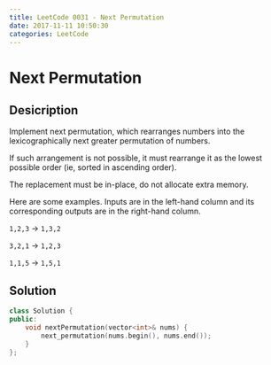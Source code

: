 ```yaml
---
title: LeetCode 0031 - Next Permutation
date: 2017-11-11 10:50:30
categories: LeetCode
---
```

# Next Permutation #

<!--more-->

## Desicription ##

Implement next permutation, which rearranges numbers into the lexicographically next greater permutation of numbers.

If such arrangement is not possible, it must rearrange it as the lowest possible order (ie, sorted in ascending order).

The replacement must be in-place, do not allocate extra memory.

Here are some examples. Inputs are in the left-hand column and its corresponding outputs are in the right-hand column.

`1,2,3` → `1,3,2`

`3,2,1` → `1,2,3`

`1,1,5` → `1,5,1`

## Solution ##

```cpp
class Solution {
public:
    void nextPermutation(vector<int>& nums) {
        next_permutation(nums.begin(), nums.end());
    }
};
```